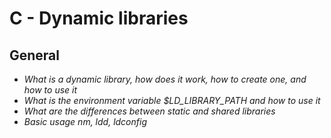 # C - Dynamic libraries
## General

- _What is a dynamic library, how does it work, how to create one, and how to use it_
- _What is the environment variable $LD_LIBRARY_PATH and how to use it_
- _What are the differences between static and shared libraries_
- _Basic usage nm, ldd, ldconfig_
